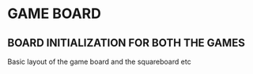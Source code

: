 # GAME BOARD
## BOARD INITIALIZATION FOR BOTH THE GAMES

Basic layout of the game board and the squareboard etc

